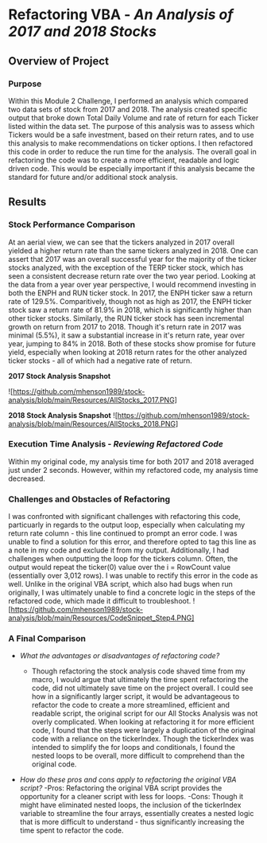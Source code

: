 # **Refactoring VBA** - *An Analysis of 2017 and 2018 Stocks*

## **Overview of Project**

### **Purpose**
Within this Module 2 Challenge, I performed an analysis which compared two data sets of stock from 2017 and 2018. The analysis created specific output that broke down Total Daily Volume and rate of return for each Ticker listed within the data set. 
The purpose of this analysis was to assess which Tickers would be a safe investment, based on their return rates, and to use this analysis to make recommendations on ticker options. I then refactored this code in order to reduce the run time for the analysis. The overall goal in refactoring the code was to create a more efficient, readable and logic driven code. This would be especially important if this analysis became the standard for future and/or additional stock analysis.  

## **Results**

### **Stock Performance Comparison**
At an aerial view, we can see that the tickers analyzed in 2017 overall yielded a higher return rate than the same tickers analyzed in 2018. One can assert that 2017 was an overall successful year for the majority of the ticker stocks analyzed, with the exception of the TERP ticker stock, which has seen a consistent decrease return rate over the two year period. 
Looking at the data from a year over year perspective, I would recommend investing in both the ENPH and RUN ticker stock. In 2017, the ENPH ticker saw a return rate of 129.5%. Comparitively, though not as high as 2017, the ENPH ticker stock saw a return rate of 81.9% in 2018, which is significantly higher than other ticker stocks. 
Similarly, the RUN ticker stock has seen incremental growth on return from 2017 to 2018. Though it's return rate in 2017 was minimal (5.5%), it saw a substantial increase in it's return rate, year over year, jumping to 84% in 2018. 
Both of these stocks show promise for future yield, especially when looking at 2018 return rates for the other analyzed ticker stocks - all of which had a negative rate of return. 

**2017 Stock Analysis Snapshot**

![https://github.com/mhenson1989/stock-analysis/blob/main/Resources/AllStocks_2017.PNG]

**2018 Stock Analysis Snapshot**
![https://github.com/mhenson1989/stock-analysis/blob/main/Resources/AllStocks_2018.PNG]

### **Execution Time Analysis - *Reviewing Refactored Code***
Within my original code, my analysis time for both 2017 and 2018 averaged just under 2 seconds. However, within my refactored code, my analysis time decreased. 

### **Challenges and Obstacles of Refactoring**
I was confronted with significant challenges with refactoring this code, particuarly in regards to the output loop, especially when calculating my return rate column - this line continued to prompt an error code. I was unable to find a solution for this error, and therefore opted to tag this line as a note in my code and exclude it from my output. Additionally, I had challenges when outputting the loop for the tickers column. Often, the output would repeat the ticker(0) value over the i = RowCount value (essentially over 3,012 rows). I was unable to rectify this error in the code as well. Unlike in the original VBA script, which also had bugs when run originally, I was ultimately unable to find a concrete logic in the steps of the refactored code, which made it difficult to troubleshoot. 
![https://github.com/mhenson1989/stock-analysis/blob/main/Resources/CodeSnippet_Step4.PNG]


### **A Final Comparison**


- *What the advantages or disadvantages of refactoring code?*
	- Though refactoring the stock analysis code shaved time from my macro, I would argue that ultimately the time spent refactoring the code, did not ultimately save time on the project overall. I could see how in a significantly larger script, it would be advantageous to refactor the code to create a more streamlined, efficient and readable script, the original script for our All Stocks Analysis was not overly complicated. When looking at refactoring it for more efficient code, I found that the steps were largely a duplication of the original code with a reliance on the tickerIndex. Though the tickerIndex was intended to simplify the for loops and conditionals, I found the nested loops to be overall, more difficult to comprehend than the original code. 


- *How do these pros and cons apply to refactoring the original VBA script?*
	-Pros: Refactoring the original VBA script provides the opportunity for a cleaner script with less for loops.
	-Cons: Though it might have eliminated nested loops, the inclusion of the tickerIndex variable to streamline the four arrays, essentially creates a nested logic that is more difficult to understand - thus significantly increasing the time spent to refactor the code. 


